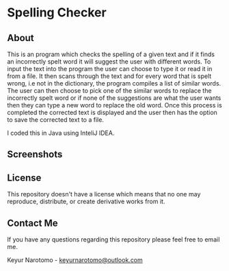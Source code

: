 # Spelling Checker

## About

This is an program which checks the spelling of a given text and if it finds an incorrectly spelt word it will suggest the user with different words. To input the text into the program the user can choose to type it or read it in from a file. It then scans through the text and for every word that is spelt wrong, i.e not in the dictionary, the program compiles a list of similar words. The user can then choose to pick one of the similar words to replace the incorrectly spelt word or if none of the suggestions are what the user wants then they can type a new word to replace the old word. Once this process is completed the corrected text is displayed and the user then has the option to save the corrected text to a file.    

I coded this in Java using InteliJ IDEA.

## Screenshots

## License

This repository doesn't have a license which means that no one may reproduce, distribute, or create derivative works from it.

## Contact Me

If you have any questions regarding this repository please feel free to email me.

Keyur Narotomo - keyurnarotomo@outlook.com

